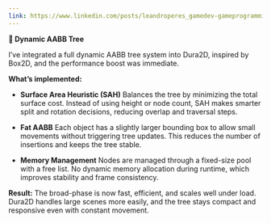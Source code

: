 ```yaml
---
link: https://www.linkedin.com/posts/leandroperes_gamedev-gameprogramming-indiedev-activity-7258081478280957952-YpoJ
---
```


**🌳 Dynamic AABB Tree**

I’ve integrated a full dynamic AABB tree system into Dura2D, inspired by Box2D, and the performance boost was immediate.

**What’s implemented:**

- **Surface Area Heuristic (SAH)**
  Balances the tree by minimizing the total surface cost. Instead of using height or node count, SAH makes smarter split and rotation decisions, reducing overlap and traversal steps.

- **Fat AABB**
  Each object has a slightly larger bounding box to allow small movements without triggering tree updates. This reduces the number of insertions and keeps the tree stable.

- **Memory Management**
  Nodes are managed through a fixed-size pool with a free list. No dynamic memory allocation during runtime, which improves stability and frame consistency.

**Result:**
The broad-phase is now fast, efficient, and scales well under load. Dura2D handles large scenes more easily, and the tree stays compact and responsive even with constant movement.
